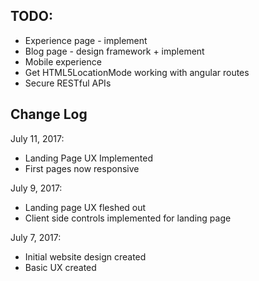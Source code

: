 ## TODO: 
- Experience page - implement
- Blog page - design framework + implement
- Mobile experience
- Get HTML5LocationMode working with angular routes
- Secure RESTful APIs

## Change Log
July 11, 2017:
- Landing Page UX Implemented
- First pages now responsive

July 9, 2017:
- Landing page UX fleshed out
- Client side controls implemented for landing page

July 7, 2017:
- Initial website design created
- Basic UX created